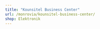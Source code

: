 ```yaml
---
title: "Kounsitel Business Center"
url: /monrovia/kounsitel-business-center/
shop: Elektronik
---
```

